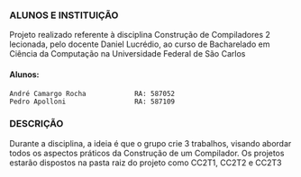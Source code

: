 ### ALUNOS E INSTITUIÇÃO
Projeto realizado referente à disciplina Construção de Compiladores 2 lecionada, pelo docente Daniel Lucrédio, ao curso de Bacharelado em Ciência da Computação na Universidade Federal de São Carlos

#### Alunos:
    André Camargo Rocha            RA: 587052
    Pedro Apolloni                 RA: 587109
### DESCRIÇÃO

Durante a disciplina, a ideia é que o grupo crie 3 trabalhos, visando abordar todos os aspectos práticos da Construção de um Compilador. Os projetos estarão dispostos na pasta raiz do projeto como CC2T1, CC2T2 e CC2T3
